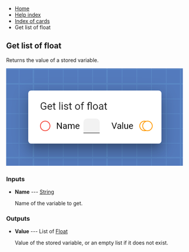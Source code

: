 <ul class="breadcrumb">
    <li><a href="">Home</a></li>
    <li><a href="help">Help index</a></li>
    <li><a href="cards/">Index of cards</a></li>
    <li>Get list of float</li>
</ul>

## Get list of float

Returns the value of a stored variable.

!["Get list of float" card](assets/img/cards/getFloat_n.png)


### Inputs


* **Name** --- [String](types/String)

  Name of the variable to get.





### Outputs


* **Value** --- List of [Float](types/Float)

  Value of the stored variable, or an empty list if it does not exist.




